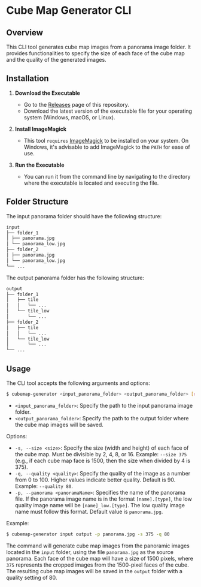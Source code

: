 # Cube Map Generator CLI

## Overview

This CLI tool generates cube map images from a panorama image folder. It provides functionalities to specify the size of each face of the cube map and the quality of the generated images.

## Installation

1. **Download the Executable**

   - Go to the [Releases](https://github.com/nmthangdn2000/cubemap-generator/releases) page of this repository.
   - Download the latest version of the executable file for your operating system (Windows, macOS, or Linux).

2. **Install ImageMagick**

   - This tool `requires` [ImageMagick](https://imagemagick.org/) to be installed on your system. On Windows, it's advisable to add ImageMagick to the `PATH` for ease of use.

3. **Run the Executable**

   - You can run it from the command line by navigating to the directory where the executable is located and executing the file.

## Folder Structure

The input panorama folder should have the following structure:

```bash
input
├── folder_1
│ ├── panorama.jpg
│ └── panorama_low.jpg
├── folder_2
│ ├── panorama.jpg
│ └── panorama_low.jpg
└── ...
```

The output panorama folder has the following structure:

```bash
output
├── folder_1
│   ├── tile
│   │   └── ...
│   └── tile_low
│       └── ...
├── folder_2
│   ├── tile
│   │   └── ...
│   └── tile_low
│       └── ...
└── ...
```

## Usage

The CLI tool accepts the following arguments and options:

```bash
$ cubemap-generator <input_panorama_folder> <output_panorama_folder> [options]
```

- `<input_panorama_folder>`: Specify the path to the input panorama image folder.
- `<output_panorama_folder>`: Specify the path to the output folder where the cube map images will be saved.

Options:

- `-s, --size <size>`: Specify the size (width and height) of each face of the cube map. Must be divisible by 2, 4, 8, or 16. Example: `--size 375` (e.g., if each cube map face is 1500, then the size when divided by 4 is 375).
- `-q, --quality <quality>`: Specify the quality of the image as a number from 0 to 100. Higher values indicate better quality. Default is 90. Example: `--quality 80`.
- `-p, --panorama <panoramaName>`: Specifies the name of the panorama file. If the panorama image name is in the format `[name].[type]`, the low quality image name will be `[name]_low.[type]`. The low quality image name must follow this format. Default value is `panorama.jpg`.

Example:

```bash
$ cubemap-generator input output -p panorama.jpg -s 375 -q 80
```

The command will generate cube map images from the panoramic images located in the `input` folder, using the file `panorama.jpg` as the source panorama. Each face of the cube map will have a size of 1500 pixels, where `375` represents the cropped images from the 1500-pixel faces of the cube. The resulting cube map images will be saved in the `output` folder with a quality setting of 80.
